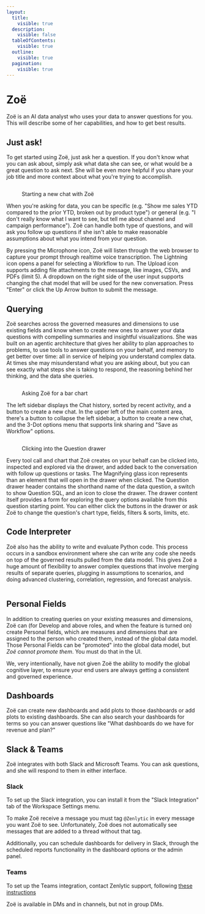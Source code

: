 ```yaml
---
layout:
  title:
    visible: true
  description:
    visible: false
  tableOfContents:
    visible: true
  outline:
    visible: true
  pagination:
    visible: true
---
```


# Zoë

Zoë is an AI data analyst who uses your data to answer questions for you. This will describe some of her capabilities, and how to get best results.

## Just ask!

To get started using Zoë, just ask her a question. If you don't know what you can ask about, simply ask what data she can see, or what would be a great question to ask next. She will be even more helpful if you share your job title and more context about what you're trying to accomplish.

<figure><img src="../.gitbook/assets/zenlytic-uizoenew-chat.png" alt=""><figcaption><p>Starting a new chat with Zoë</p></figcaption></figure>

When you're asking for data, you can be specific (e.g. "Show me sales YTD compared to the prior YTD, broken out by product type") or general (e.g. "I don't really know what I want to see, but tell me about channel and campaign performance"). Zoë can handle both type of questions, and will ask you follow up questions if she isn't able to make reasonable assumptions about what you intend from your question.

By pressing the Microphone icon, Zoë will listen through the web browser to capture your prompt through realtime voice transcription. The Lightning icon opens a panel for selecting a Workflow to run. The Upload icon supports adding file attachments to the message, like images, CSVs, and PDFs (limit 5). A dropdown on the right side of the user input supports changing the chat model that will be used for the new conversation. Press "Enter" or click the Up Arrow button to submit the message.&#x20;

## Querying

Zoë searches across the governed measures and dimensions to use existing fields and know when to create new ones to answer your data questions with compelling summaries and insightful visualizations. She was built on an agentic architecture that gives her ability to plan approaches to problems, to use tools to answer questions on your behalf, and memory to get better over time: all in service of helping you understand complex data. At times she may misunderstand what you are asking about, but you can see exactly what steps she is taking to respond, the reasoning behind her thinking, and the data she queries.

<figure><img src="../.gitbook/assets/zenlytic-uizoequerying.png" alt=""><figcaption><p>Asking Zoë for a bar chart</p></figcaption></figure>

The left sidebar displays the Chat history, sorted by recent activity, and a button to create a new chat. In the upper left of the main content area, there's a button to collapse the left sidebar, a button to create a new chat, and the 3-Dot options menu that supports link sharing and "Save as Workflow" options.

<figure><img src="../.gitbook/assets/zenlytic-uizoequerying-2.png" alt=""><figcaption><p>Clicking into the Question drawer</p></figcaption></figure>

Every tool call and chart that Zoë creates on your behalf can be clicked into, inspected and explored via the drawer, and added back to the conversation with follow up questions or tasks. The Magnifying glass icon represents than an element that will open in the drawer when clicked. The Question drawer header contains the shorthand name of the data question, a switch to show Question SQL, and an icon to close the drawer. The drawer content itself provides a form for exploring the query options available from this question starting point. You can either click the buttons in the drawer or ask Zoë to change the question's chart type, fields, filters & sorts, limits, etc.&#x20;

## Code Interpreter

Zoë also has the ability to write and evaluate Python code. This process occurs in a sandbox environment where she can write any code she needs on top of the governed results pulled from the data model. This gives Zoë a huge amount of flexibility to answer complex questions that involve merging results of separate queries, plugging in assumptions to scenarios, and doing advanced clustering, correlation, regression, and forecast analysis.

<figure><img src="../.gitbook/assets/zenlytic-uizoecode-interpreter.png" alt=""><figcaption></figcaption></figure>

## Personal Fields

In addition to creating queries on your existing measures and dimensions, Zoë can (for Develop and above roles, and when the feature is turned on) create Personal fields, which are measures and dimensions that are assigned to the person who created them, instead of the global data model. Those Personal Fields can be "promoted" into the global data model, but _Zoë cannot promote them_. You must do that in the UI.

We, very intentionally, have not given Zoë the ability to modify the global cognitive layer, to ensure your end users are always getting a consistent and governed experience.

## Dashboards

Zoë can create new dashboards and add plots to those dashboards or add plots to existing dashboards. She can also search your dashboards for terms so you can answer questions like "What dashboards do we have for revenue and plan?"

## Slack & Teams

Zoë integrates with both Slack and Microsoft Teams. You can ask questions, and she will respond to them in either interface.

### Slack

To set up the Slack integration, you can install it from the "Slack Integration" tab of the Workspace Settings menu.

To make Zoë receive a message you must tag `@Zenlytic` in every message you want Zoë to see. Unfortunately, Zoë does not automatically see messages that are added to a thread without that tag.

Additionally, you can schedule dashboards for delivery in Slack, through the scheduled reports functionality in the dashboard options or the admin panel.

### Teams

To set up the Teams integration, contact Zenlytic support, following [these instructions](microsoft_teams_bot.md)

Zoë is available in DMs and in channels, but not in group DMs.
